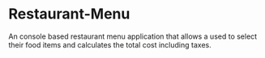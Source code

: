 # Restaurant-Menu
An console based restaurant menu application that allows a used to select their food items and calculates the total cost including taxes. 

